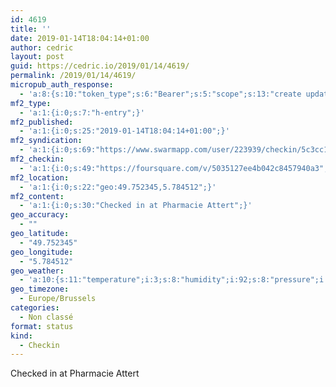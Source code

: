 ```yaml
---
id: 4619
title: ''
date: 2019-01-14T18:04:14+01:00
author: cedric
layout: post
guid: https://cedric.io/2019/01/14/4619/
permalink: /2019/01/14/4619/
micropub_auth_response:
  - 'a:8:{s:10:"token_type";s:6:"Bearer";s:5:"scope";s:13:"create update";s:2:"me";s:18:"https://cedric.io/";s:9:"issued_by";s:45:"https://cedric.io/wp-json/indieauth/1.0/token";s:9:"client_id";s:27:"https://ownyourswarm.p3k.io";s:9:"issued_at";i:1542614471;s:4:"user";i:1;s:13:"last_accessed";i:1547485472;}'
mf2_type:
  - 'a:1:{i:0;s:7:"h-entry";}'
mf2_published:
  - 'a:1:{i:0;s:25:"2019-01-14T18:04:14+01:00";}'
mf2_syndication:
  - 'a:1:{i:0;s:69:"https://www.swarmapp.com/user/223939/checkin/5c3cc10e029a550039e8f770";}'
mf2_checkin:
  - 'a:1:{i:0;s:49:"https://foursquare.com/v/5035127ee4b042c8457940a3";}'
mf2_location:
  - 'a:1:{i:0;s:22:"geo:49.752345,5.784512";}'
mf2_content:
  - 'a:1:{i:0;s:30:"Checked in at Pharmacie Attert";}'
geo_accuracy:
  - ""
geo_latitude:
  - "49.752345"
geo_longitude:
  - "5.784512"
geo_weather:
  - 'a:10:{s:11:"temperature";i:3;s:8:"humidity";i:92;s:8:"pressure";i:1017;s:10:"cloudiness";i:40;s:4:"wind";a:2:{s:5:"speed";d:5.1;s:6:"degree";i:320;}s:7:"summary";s:16:"scattered clouds";s:4:"icon";s:15:"wi-cloudy-gusts";s:10:"visibility";i:10000;s:7:"sunrise";s:25:"2019-01-14T08:29:11+01:00";s:6:"sunset";s:25:"2019-01-14T17:02:26+01:00";}'
geo_timezone:
  - Europe/Brussels
categories:
  - Non classé
format: status
kind:
  - Checkin
---
```

Checked in at Pharmacie Attert